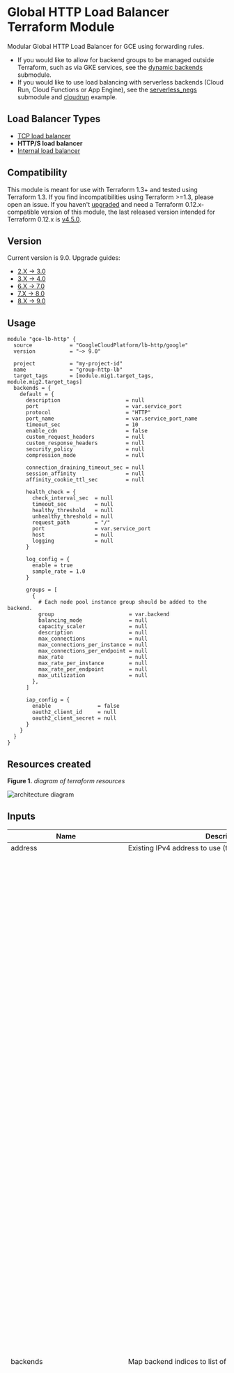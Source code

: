 # Global HTTP Load Balancer Terraform Module
Modular Global HTTP Load Balancer for GCE using forwarding rules.


- If you would like to allow for backend groups to be managed outside Terraform,
  such as via GKE services, see the [dynamic
  backends](./modules/dynamic_backends) submodule.
- If you would like to use load balancing with serverless backends (Cloud Run,
  Cloud Functions or App Engine), see the
  [serverless_negs](./modules/serverless_negs) submodule and
  [cloudrun](./examples/cloudrun) example.



## Load Balancer Types

- [TCP load balancer](https://github.com/terraform-google-modules/terraform-google-lb)
- **HTTP/S load balancer**
- [Internal load balancer](https://github.com/terraform-google-modules/terraform-google-lb-internal)

## Compatibility

This module is meant for use with Terraform 1.3+ and tested using Terraform 1.3. If you find incompatibilities using Terraform >=1.3, please open an issue. If you haven't
[upgraded](https://www.terraform.io/upgrade-guides/0-13.html) and need a Terraform
0.12.x-compatible version of this module, the last released version
intended for Terraform 0.12.x is [v4.5.0](https://registry.terraform.io/modules/GoogleCloudPlatform/lb-http/google/4.5.0).

## Version

Current version is 9.0. Upgrade guides:

- [2.X -> 3.0](/docs/upgrading-v2.0.0-v3.0.0.md)
- [3.X -> 4.0](/docs/upgrading_to_v4.0.md)
- [6.X -> 7.0](/docs/upgrading_to_v7.0.md)
- [7.X -> 8.0](/docs/upgrading_to_v8.0.md)
- [8.X -> 9.0](/docs/upgrading_to_v9.0.md)


## Usage

```HCL
module "gce-lb-http" {
  source            = "GoogleCloudPlatform/lb-http/google"
  version           = "~> 9.0"

  project           = "my-project-id"
  name              = "group-http-lb"
  target_tags       = [module.mig1.target_tags, module.mig2.target_tags]
  backends = {
    default = {
      description                     = null
      port                            = var.service_port
      protocol                        = "HTTP"
      port_name                       = var.service_port_name
      timeout_sec                     = 10
      enable_cdn                      = false
      custom_request_headers          = null
      custom_response_headers         = null
      security_policy                 = null
      compression_mode                = null

      connection_draining_timeout_sec = null
      session_affinity                = null
      affinity_cookie_ttl_sec         = null

      health_check = {
        check_interval_sec  = null
        timeout_sec         = null
        healthy_threshold   = null
        unhealthy_threshold = null
        request_path        = "/"
        port                = var.service_port
        host                = null
        logging             = null
      }

      log_config = {
        enable = true
        sample_rate = 1.0
      }

      groups = [
        {
          # Each node pool instance group should be added to the backend.
          group                        = var.backend
          balancing_mode               = null
          capacity_scaler              = null
          description                  = null
          max_connections              = null
          max_connections_per_instance = null
          max_connections_per_endpoint = null
          max_rate                     = null
          max_rate_per_instance        = null
          max_rate_per_endpoint        = null
          max_utilization              = null
        },
      ]

      iap_config = {
        enable               = false
        oauth2_client_id     = null
        oauth2_client_secret = null
      }
    }
  }
}
```


## Resources created

**Figure 1.** _diagram of terraform resources_

![architecture diagram](/diagram.png)


<!-- BEGINNING OF PRE-COMMIT-TERRAFORM DOCS HOOK -->
## Inputs

| Name | Description | Type | Default | Required |
|------|-------------|------|---------|:--------:|
| address | Existing IPv4 address to use (the actual IP address value) | `string` | `null` | no |
| backends | Map backend indices to list of backend maps. | <pre>map(object({<br>    port                    = optional(number)<br>    project                 = optional(string)<br>    protocol                = optional(string)<br>    port_name               = optional(string)<br>    description             = optional(string)<br>    enable_cdn              = optional(bool)<br>    compression_mode        = optional(string)<br>    security_policy         = optional(string, null)<br>    edge_security_policy    = optional(string, null)<br>    custom_request_headers  = optional(list(string))<br>    custom_response_headers = optional(list(string))<br><br>    timeout_sec                     = optional(number)<br>    connection_draining_timeout_sec = optional(number)<br>    session_affinity                = optional(string)<br>    affinity_cookie_ttl_sec         = optional(number)<br><br>    health_check = object({<br>      host                = optional(string)<br>      request_path        = optional(string)<br>      request             = optional(string)<br>      response            = optional(string)<br>      port                = optional(number)<br>      port_name           = optional(string)<br>      proxy_header        = optional(string)<br>      port_specification  = optional(string)<br>      protocol            = optional(string)<br>      check_interval_sec  = optional(number)<br>      timeout_sec         = optional(number)<br>      healthy_threshold   = optional(number)<br>      unhealthy_threshold = optional(number)<br>      logging             = optional(bool)<br>    })<br><br>    log_config = object({<br>      enable      = optional(bool)<br>      sample_rate = optional(number)<br>    })<br><br>    groups = list(object({<br>      group = string<br><br>      balancing_mode               = optional(string)<br>      capacity_scaler              = optional(number)<br>      description                  = optional(string)<br>      max_connections              = optional(number)<br>      max_connections_per_instance = optional(number)<br>      max_connections_per_endpoint = optional(number)<br>      max_rate                     = optional(number)<br>      max_rate_per_instance        = optional(number)<br>      max_rate_per_endpoint        = optional(number)<br>      max_utilization              = optional(number)<br>    }))<br>    iap_config = object({<br>      enable               = bool<br>      oauth2_client_id     = optional(string)<br>      oauth2_client_secret = optional(string)<br>    })<br>    cdn_policy = optional(object({<br>      cache_mode                   = optional(string)<br>      signed_url_cache_max_age_sec = optional(string)<br>      default_ttl                  = optional(number)<br>      max_ttl                      = optional(number)<br>      client_ttl                   = optional(number)<br>      negative_caching             = optional(bool)<br>      negative_caching_policy = optional(object({<br>        code = optional(number)<br>        ttl  = optional(number)<br>      }))<br>      serve_while_stale = optional(number)<br>      cache_key_policy = optional(object({<br>        include_host           = optional(bool)<br>        include_protocol       = optional(bool)<br>        include_query_string   = optional(bool)<br>        query_string_blacklist = optional(list(string))<br>        query_string_whitelist = optional(list(string))<br>        include_http_headers   = optional(list(string))<br>        include_named_cookies  = optional(list(string))<br>      }))<br>    }))<br>    outlier_detection = optional(object({<br>      base_ejection_time = optional(object({<br>        seconds = number<br>        nanos   = optional(number)<br>      }))<br>      consecutive_errors                    = optional(number)<br>      consecutive_gateway_failure           = optional(number)<br>      enforcing_consecutive_errors          = optional(number)<br>      enforcing_consecutive_gateway_failure = optional(number)<br>      enforcing_success_rate                = optional(number)<br>      interval = optional(object({<br>        seconds = number<br>        nanos   = optional(number)<br>      }))<br>      max_ejection_percent        = optional(number)<br>      success_rate_minimum_hosts  = optional(number)<br>      success_rate_request_volume = optional(number)<br>      success_rate_stdev_factor   = optional(number)<br>    }))<br>  }))</pre> | n/a | yes |
| certificate | Content of the SSL certificate. Required if `ssl` is `true` and `ssl_certificates` is empty. | `string` | `null` | no |
| certificate\_map | Certificate Map ID in format projects/{project}/locations/global/certificateMaps/{name}. Identifies a certificate map associated with the given target proxy | `string` | `null` | no |
| create\_address | Create a new global IPv4 address | `bool` | `true` | no |
| create\_ipv6\_address | Allocate a new IPv6 address. Conflicts with "ipv6\_address" - if both specified, "create\_ipv6\_address" takes precedence. | `bool` | `false` | no |
| create\_url\_map | Set to `false` if url\_map variable is provided. | `bool` | `true` | no |
| edge\_security\_policy | The resource URL for the edge security policy to associate with the backend service | `string` | `null` | no |
| enable\_ipv6 | Enable IPv6 address on the CDN load-balancer | `bool` | `false` | no |
| firewall\_networks | Names of the networks to create firewall rules in | `list(string)` | <pre>[<br>  "default"<br>]</pre> | no |
| firewall\_projects | Names of the projects to create firewall rules in | `list(string)` | <pre>[<br>  "default"<br>]</pre> | no |
| http\_forward | Set to `false` to disable HTTP port 80 forward | `bool` | `true` | no |
| https\_redirect | Set to `true` to enable https redirect on the lb. | `bool` | `false` | no |
| ipv6\_address | An existing IPv6 address to use (the actual IP address value) | `string` | `null` | no |
| labels | The labels to attach to resources created by this module | `map(string)` | `{}` | no |
| load\_balancing\_scheme | Load balancing scheme type (EXTERNAL for classic external load balancer, EXTERNAL\_MANAGED for Envoy-based load balancer, and INTERNAL\_SELF\_MANAGED for traffic director) | `string` | `"EXTERNAL"` | no |
| managed\_ssl\_certificate\_domains | Create Google-managed SSL certificates for specified domains. Requires `ssl` to be set to `true` and `use_ssl_certificates` set to `false`. | `list(string)` | `[]` | no |
| name | Name for the forwarding rule and prefix for supporting resources | `string` | n/a | yes |
| network | Network for INTERNAL\_SELF\_MANAGED load balancing scheme | `string` | `"default"` | no |
| private\_key | Content of the private SSL key. Required if `ssl` is `true` and `ssl_certificates` is empty. | `string` | `null` | no |
| project | The project to deploy to, if not set the default provider project is used. | `string` | n/a | yes |
| quic | Specifies the QUIC override policy for this resource. Set true to enable HTTP/3 and Google QUIC support, false to disable both. Defaults to null which enables support for HTTP/3 only. | `bool` | `null` | no |
| random\_certificate\_suffix | Bool to enable/disable random certificate name generation. Set and keep this to true if you need to change the SSL cert. | `bool` | `false` | no |
| security\_policy | The resource URL for the security policy to associate with the backend service | `string` | `null` | no |
| ssl | Set to `true` to enable SSL support, requires variable `ssl_certificates` - a list of self\_link certs | `bool` | `false` | no |
| ssl\_certificates | SSL cert self\_link list. Required if `ssl` is `true` and no `private_key` and `certificate` is provided. | `list(string)` | `[]` | no |
| ssl\_policy | Selfink to SSL Policy | `string` | `null` | no |
| target\_service\_accounts | List of target service accounts for health check firewall rule. Exactly one of target\_tags or target\_service\_accounts should be specified. | `list(string)` | `[]` | no |
| target\_tags | List of target tags for health check firewall rule. Exactly one of target\_tags or target\_service\_accounts should be specified. | `list(string)` | `[]` | no |
| url\_map | The url\_map resource to use. Default is to send all traffic to first backend. | `string` | `null` | no |
| use\_ssl\_certificates | If true, use the certificates provided by `ssl_certificates`, otherwise, create cert from `private_key` and `certificate` | `bool` | `false` | no |

## Outputs

| Name | Description |
|------|-------------|
| backend\_services | The backend service resources. |
| external\_ip | The external IPv4 assigned to the global fowarding rule. |
| external\_ipv6\_address | The external IPv6 assigned to the global fowarding rule. |
| http\_proxy | The HTTP proxy used by this module. |
| https\_proxy | The HTTPS proxy used by this module. |
| ipv6\_enabled | Whether IPv6 configuration is enabled on this load-balancer |
| url\_map | The default URL map used by this module. |

<!-- END OF PRE-COMMIT-TERRAFORM DOCS HOOK -->

- [`google_compute_global_forwarding_rule.http`](https://www.terraform.io/docs/providers/google/r/compute_global_forwarding_rule.html): The global HTTP forwarding rule.
- [`google_compute_global_forwarding_rule.https`](https://www.terraform.io/docs/providers/google/r/compute_global_forwarding_rule.html): The global HTTPS forwarding rule created when `ssl` is `true`.
- [`google_compute_target_http_proxy.default`](https://www.terraform.io/docs/providers/google/r/compute_target_http_proxy.html): The HTTP proxy resource that binds the url map. Created when input `ssl` is `false`.
- [`google_compute_target_https_proxy.default`](https://www.terraform.io/docs/providers/google/r/compute_target_https_proxy.html): The HTTPS proxy resource that binds the url map. Created when input `ssl` is `true`.
- [`google_compute_ssl_certificate.default`](https://www.terraform.io/docs/providers/google/r/compute_ssl_certificate.html): The certificate resource created when input `ssl` is `true` and `managed_ssl_certificate_domains` not specified.
- [`google_compute_managed_ssl_certificate.default`](https://www.terraform.io/docs/providers/google/r/compute_managed_ssl_certificate.html): The Google-managed certificate resource created when input `ssl` is `true` and `managed_ssl_certificate_domains` is specified.
- [`google_compute_url_map.default`](https://www.terraform.io/docs/providers/google/r/compute_url_map.html): The default URL map resource when input `url_map` is not provided.
- [`google_compute_backend_service.default.*`](https://www.terraform.io/docs/providers/google/r/compute_backend_service.html): The backend services created for each of the `backend_params` elements.
- [`google_compute_health_check.default.*`](https://www.terraform.io/docs/providers/google/r/compute_health_check.html):
  Health check resources created for each of the (non global NEG) backend services.
- [`google_compute_firewall.default-hc`](https://www.terraform.io/docs/providers/google/r/compute_firewall.html): Firewall rule created for each of the backed services to allow health checks to the instance group.
